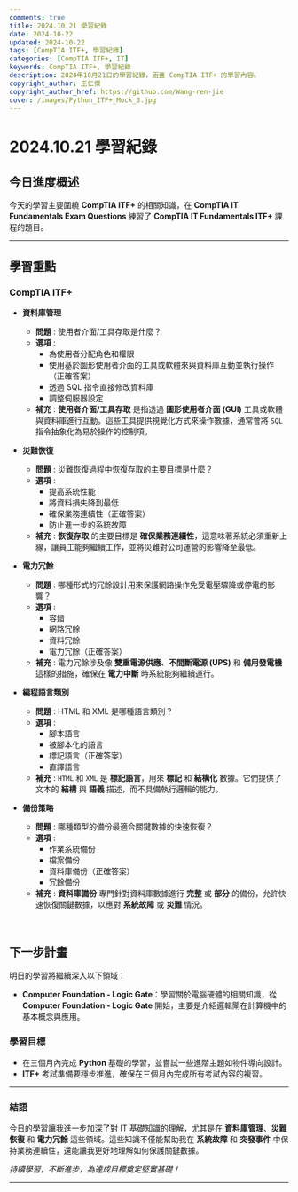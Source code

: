 ```yaml
---
comments: true
title: 2024.10.21 學習紀錄
date: 2024-10-22
updated: 2024-10-22
tags: [CompTIA ITF+, 學習紀錄]
categories: [CompTIA ITF+, IT]
keywords: CompTIA ITF+, 學習紀錄
description: 2024年10月21日的學習紀錄，涵蓋 CompTIA ITF+ 的學習內容。
copyright_author: 王仁傑
copyright_author_href: https://github.com/Wang-ren-jie
cover: /images/Python_ITF+_Mock_3.jpg
---
```


# 2024.10.21 學習紀錄

## 今日進度概述

今天的學習主要圍繞 **CompTIA ITF\+** 的相關知識，在 **CompTIA IT Fundamentals Exam Questions** 練習了 **CompTIA IT Fundamentals ITF\+** 課程的題目。

---

## 學習重點

### CompTIA ITF+

- **資料庫管理**
    - **問題** : 使用者介面/工具存取是什麼？
    - **選項** :
        - 為使用者分配角色和權限
        - 使用基於圖形使用者介面的工具或軟體來與資料庫互動並執行操作（正確答案）
        - 透過 SQL 指令直接修改資料庫
        - 調整伺服器設定
    - **補充** : **使用者介面/工具存取** 是指透過 **圖形使用者介面 (GUI\)** 工具或軟體與資料庫進行互動。這些工具提供視覺化方式來操作數據，通常會將 `SQL` 指令抽象化為易於操作的控制項。

- **災難恢復**
    - **問題** : 災難恢復過程中恢復存取的主要目標是什麼？
    - **選項** :
        - 提高系統性能
        - 將資料損失降到最低
        - 確保業務連續性（正確答案）
        - 防止進一步的系統故障
    - **補充** : **恢復存取** 的主要目標是 **確保業務連續性**，這意味著系統必須重新上線，讓員工能夠繼續工作，並將災難對公司運營的影響降至最低。

- **電力冗餘**
    - **問題** : 哪種形式的冗餘設計用來保護網路操作免受電壓驟降或停電的影響？
    - **選項** :
        - 容錯
        - 網路冗餘
        - 資料冗餘
        - 電力冗餘（正確答案）
    - **補充** : 電力冗餘涉及像 **雙重電源供應**、**不間斷電源 (UPS\)** 和 **備用發電機** 這樣的措施，確保在 **電力中斷** 時系統能夠繼續運行。

- **編程語言類別**
    - **問題** : HTML 和 XML 是哪種語言類別？
    - **選項** :
        - 腳本語言
        - 被腳本化的語言
        - 標記語言（正確答案）
        - 直譯語言
    - **補充** : `HTML` 和 `XML` 是 **標記語言**，用來 **標記** 和 **結構化** 數據。它們提供了文本的 **結構** 與 **語義** 描述，而不具備執行邏輯的能力。

- **備份策略**
    - **問題** : 哪種類型的備份最適合關鍵數據的快速恢復？
    - **選項** :
        - 作業系統備份
        - 檔案備份
        - 資料庫備份（正確答案）
        - 冗餘備份
    - **補充** : **資料庫備份** 專門針對資料庫數據進行 **完整** 或 **部分** 的備份，允許快速恢復關鍵數據，以應對 **系統故障** 或 **災難** 情況。

</br>


## 下一步計畫

明日的學習將繼續深入以下領域：

- **Computer Foundation - Logic Gate**：學習關於電腦硬體的相關知識，從 **Computer Foundation - Logic Gate** 開始，主要是介紹邏輯閘在計算機中的基本概念與應用。

### 學習目標

- 在三個月內完成 **Python** 基礎的學習，並嘗試一些進階主題如物件導向設計。
- **ITF+** 考試準備要穩步推進，確保在三個月內完成所有考試內容的複習。

---

### 結語

今日的學習讓我進一步加深了對 IT 基礎知識的理解，尤其是在 **資料庫管理**、**災難恢復** 和 **電力冗餘** 這些領域。這些知識不僅能幫助我在 **系統故障** 和 **突發事件** 中保持業務連續性，還能讓我更好地理解如何保護關鍵數據。


_持續學習，不斷進步，為達成目標奠定堅實基礎！_

---
